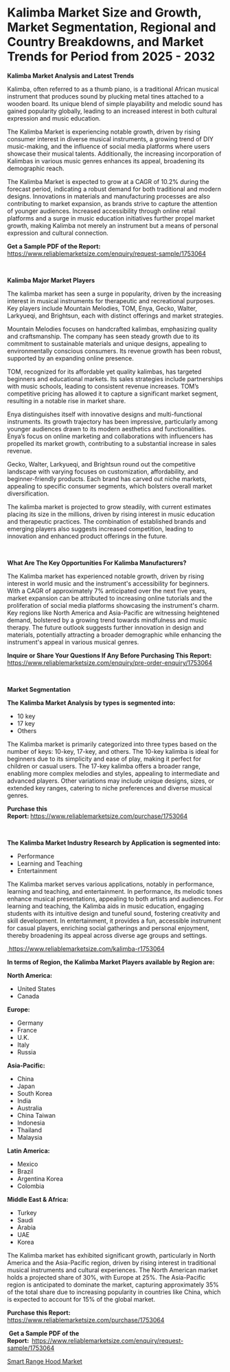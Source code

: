<p><h1>Kalimba Market Size and Growth, Market Segmentation, Regional and Country Breakdowns, and Market Trends for Period from 2025 -  2032</h1></p><p><strong>Kalimba Market Analysis and Latest Trends</strong></p>
<p><p>Kalimba, often referred to as a thumb piano, is a traditional African musical instrument that produces sound by plucking metal tines attached to a wooden board. Its unique blend of simple playability and melodic sound has gained popularity globally, leading to an increased interest in both cultural expression and music education.</p><p>The Kalimba Market is experiencing notable growth, driven by rising consumer interest in diverse musical instruments, a growing trend of DIY music-making, and the influence of social media platforms where users showcase their musical talents. Additionally, the increasing incorporation of Kalimbas in various music genres enhances its appeal, broadening its demographic reach.</p><p>The Kalimba Market is expected to grow at a CAGR of 10.2% during the forecast period, indicating a robust demand for both traditional and modern designs. Innovations in materials and manufacturing processes are also contributing to market expansion, as brands strive to capture the attention of younger audiences. Increased accessibility through online retail platforms and a surge in music education initiatives further propel market growth, making Kalimba not merely an instrument but a means of personal expression and cultural connection.</p></p>
<p><strong>Get a Sample PDF of the Report:&nbsp;</strong> <a href="https://www.reliablemarketsize.com/enquiry/request-sample/1753064?utm_campaign=3198&utm_medium=2&utm_source=Github&utm_content=ia&utm_term=05042025&utm_id=kalimba">https://www.reliablemarketsize.com/enquiry/request-sample/1753064</a></p>
<p>&nbsp;</p>
<p><strong>Kalimba Major Market Players</strong></p>
<p><p>The kalimba market has seen a surge in popularity, driven by the increasing interest in musical instruments for therapeutic and recreational purposes. Key players include Mountain Melodies, TOM, Enya, Gecko, Walter, Larkyueqi, and Brightsun, each with distinct offerings and market strategies.</p><p>Mountain Melodies focuses on handcrafted kalimbas, emphasizing quality and craftsmanship. The company has seen steady growth due to its commitment to sustainable materials and unique designs, appealing to environmentally conscious consumers. Its revenue growth has been robust, supported by an expanding online presence.</p><p>TOM, recognized for its affordable yet quality kalimbas, has targeted beginners and educational markets. Its sales strategies include partnerships with music schools, leading to consistent revenue increases. TOM’s competitive pricing has allowed it to capture a significant market segment, resulting in a notable rise in market share.</p><p>Enya distinguishes itself with innovative designs and multi-functional instruments. Its growth trajectory has been impressive, particularly among younger audiences drawn to its modern aesthetics and functionalities. Enya’s focus on online marketing and collaborations with influencers has propelled its market growth, contributing to a substantial increase in sales revenue.</p><p>Gecko, Walter, Larkyueqi, and Brightsun round out the competitive landscape with varying focuses on customization, affordability, and beginner-friendly products. Each brand has carved out niche markets, appealing to specific consumer segments, which bolsters overall market diversification.</p><p>The kalimba market is projected to grow steadily, with current estimates placing its size in the millions, driven by rising interest in music education and therapeutic practices. The combination of established brands and emerging players also suggests increased competition, leading to innovation and enhanced product offerings in the future.</p></p>
<p>&nbsp;</p>
<p><strong>What Are The Key Opportunities For Kalimba Manufacturers?</strong></p>
<p><p>The Kalimba market has experienced notable growth, driven by rising interest in world music and the instrument's accessibility for beginners. With a CAGR of approximately 7% anticipated over the next five years, market expansion can be attributed to increasing online tutorials and the proliferation of social media platforms showcasing the instrument's charm. Key regions like North America and Asia-Pacific are witnessing heightened demand, bolstered by a growing trend towards mindfulness and music therapy. The future outlook suggests further innovation in design and materials, potentially attracting a broader demographic while enhancing the instrument's appeal in various musical genres.</p></p>
<p><strong>Inquire or Share Your Questions If Any Before Purchasing This Report:</strong> <a href="https://www.reliablemarketsize.com/enquiry/pre-order-enquiry/1753064?utm_campaign=3198&utm_medium=2&utm_source=Github&utm_content=ia&utm_term=05042025&utm_id=kalimba">https://www.reliablemarketsize.com/enquiry/pre-order-enquiry/1753064</a></p>
<p>&nbsp;</p>
<p><strong>Market Segmentation</strong></p>
<p><strong>The Kalimba Market Analysis by types is segmented into:</strong></p>
<p><ul><li>10 key</li><li>17 key</li><li>Others</li></ul></p>
<p><p>The Kalimba market is primarily categorized into three types based on the number of keys: 10-key, 17-key, and others. The 10-key kalimba is ideal for beginners due to its simplicity and ease of play, making it perfect for children or casual users. The 17-key kalimba offers a broader range, enabling more complex melodies and styles, appealing to intermediate and advanced players. Other variations may include unique designs, sizes, or extended key ranges, catering to niche preferences and diverse musical genres.</p></p>
<p><strong>Purchase this Report:&nbsp;</strong><a href="https://www.reliablemarketsize.com/purchase/1753064?utm_campaign=3198&utm_medium=2&utm_source=Github&utm_content=ia&utm_term=05042025&utm_id=kalimba">https://www.reliablemarketsize.com/purchase/1753064</a></p>
<p>&nbsp;</p>
<p><strong>The Kalimba Market Industry Research by Application is segmented into:</strong></p>
<p><ul><li>Performance</li><li>Learning and Teaching</li><li>Entertainment</li></ul></p>
<p><p>The Kalimba market serves various applications, notably in performance, learning and teaching, and entertainment. In performance, its melodic tones enhance musical presentations, appealing to both artists and audiences. For learning and teaching, the Kalimba aids in music education, engaging students with its intuitive design and tuneful sound, fostering creativity and skill development. In entertainment, it provides a fun, accessible instrument for casual players, enriching social gatherings and personal enjoyment, thereby broadening its appeal across diverse age groups and settings.</p></p>
<p><a href="https://www.reliablemarketsize.com/kalimba-r1753064?utm_campaign=3198&utm_medium=2&utm_source=Github&utm_content=ia&utm_term=05042025&utm_id=kalimba">&nbsp;https://www.reliablemarketsize.com/kalimba-r1753064</a></p>
<p><strong>In terms of Region, the Kalimba Market Players available by Region are:</strong></p>
<p>
    <p> <strong> North America: </strong>
        <ul>
            <li>United States</li>
            <li>Canada</li>
        </ul>
        </p> 
    <p> <strong> Europe: </strong>
        <ul>
            <li>Germany</li>
            <li>France</li>
            <li>U.K.</li>
            <li>Italy</li>
            <li>Russia</li>
        </ul>
        </p> 
    <p> <strong> Asia-Pacific: </strong>
        <ul>
            <li>China</li>
            <li>Japan</li>
            <li>South Korea</li>
            <li>India</li>
            <li>Australia</li>
            <li>China Taiwan</li>
            <li>Indonesia</li>
            <li>Thailand</li>
            <li>Malaysia</li>
        </ul>
        </p> 
    <p> <strong> Latin America: </strong>
        <ul>
            <li>Mexico</li>
            <li>Brazil</li>
            <li>Argentina Korea</li>
            <li>Colombia</li>
        </ul>
        </p> 
    <p> <strong> Middle East & Africa: </strong>
        <ul>
            <li>Turkey</li>
            <li>Saudi</li>
            <li>Arabia</li>
            <li>UAE</li>
            <li>Korea</li>
        </ul>
    </p>
    </p>
<p><p>The Kalimba market has exhibited significant growth, particularly in North America and the Asia-Pacific region, driven by rising interest in traditional musical instruments and cultural experiences. The North American market holds a projected share of 30%, with Europe at 25%. The Asia-Pacific region is anticipated to dominate the market, capturing approximately 35% of the total share due to increasing popularity in countries like China, which is expected to account for 15% of the global market.</p></p>
<p><strong>Purchase this Report: </strong><a href="https://www.reliablemarketsize.com/purchase/1753064?utm_campaign=3198&utm_medium=2&utm_source=Github&utm_content=ia&utm_term=05042025&utm_id=kalimba">https://www.reliablemarketsize.com/purchase/1753064</a></p>
<p>&nbsp;<strong>Get a Sample PDF of the Report:&nbsp;&nbsp;</strong><a href="https://www.reliablemarketsize.com/enquiry/request-sample/1753064?utm_campaign=3198&utm_medium=2&utm_source=Github&utm_content=ia&utm_term=05042025&utm_id=kalimba">https://www.reliablemarketsize.com/enquiry/request-sample/1753064</a></p>
<p><strong></strong></p>
<p><p><a href="https://github.com/joshuagarcia509/Market-Research-Report-List-1/blob/main/smart-range-hood-market.md?utm_campaign=3198&utm_medium=2&utm_source=Github&utm_content=ia&utm_term=05042025&utm_id=kalimba">Smart Range Hood Market</a></p></p>